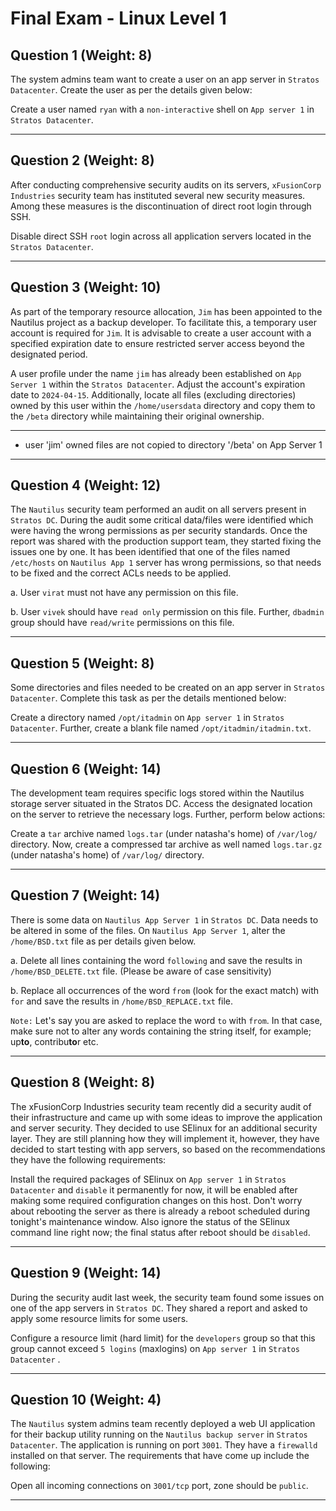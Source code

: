 # Final Exam - Linux Level 1

## Question 1 (Weight: 8)

The system admins team want to create a user on an app server in `Stratos Datacenter`. Create the user as per the details given below:

Create a user named `ryan` with a `non-interactive` shell on `App server 1` in `Stratos Datacenter`.

---

## Question 2 (Weight: 8)

After conducting comprehensive security audits on its servers, `xFusionCorp Industries` security team has instituted several new security measures. Among these measures is the discontinuation of direct root login through SSH.

Disable direct SSH `root` login across all application servers located in the `Stratos Datacenter`.

---

## Question 3 (Weight: 10)

As part of the temporary resource allocation, `Jim` has been appointed to the Nautilus project as a backup developer. To facilitate this, a temporary user account is required for `Jim`. It is advisable to create a user account with a specified expiration date to ensure restricted server access beyond the designated period.

A user profile under the name `jim` has already been established on `App Server 1` within the `Stratos Datacenter`. Adjust the account's expiration date to `2024-04-15`. Additionally, locate all files (excluding directories) owned by this user within the `/home/usersdata` directory and copy them to the `/beta` directory while maintaining their original ownership.

---

- user 'jim' owned files are not copied to directory '/beta' on App Server 1

---

## Question 4 (Weight: 12)

The `Nautilus` security team performed an audit on all servers present in `Stratos DC`. During the audit some critical data/files were identified which were having the wrong permissions as per security standards. Once the report was shared with the production support team, they started fixing the issues one by one. It has been identified that one of the files named `/etc/hosts` on `Nautilus App 1` server has wrong permissions, so that needs to be fixed and the correct ACLs needs to be applied.

a. User `virat` must not have any permission on this file.

b. User `vivek` should have `read only` permission on this file. Further, `dbadmin` group should have `read/write` permissions on this file.

---

## Question 5 (Weight: 8)

Some directories and files needed to be created on an app server in `Stratos Datacenter`. Complete this task as per the details mentioned below:

Create a directory named `/opt/itadmin` on `App server 1` in `Stratos Datacenter`.
Further, create a blank file named `/opt/itadmin/itadmin.txt`.

---

## Question 6 (Weight: 14)

The development team requires specific logs stored within the Nautilus storage server situated in the Stratos DC. Access the designated location on the server to retrieve the necessary logs. Further, perform below actions:

Create a `tar` archive named `logs.tar` (under natasha's home) of `/var/log/` directory.
Now, create a compressed tar archive as well named `logs.tar.gz` (under natasha's home) of `/var/log/` directory.

---

## Question 7 (Weight: 14)

There is some data on `Nautilus App Server 1` in `Stratos DC`. Data needs to be altered in some of the files. On `Nautilus App Server 1`, alter the `/home/BSD.txt` file as per details given below.


a. Delete all lines containing the word `following` and save the results in `/home/BSD_DELETE.txt` file. (Please be aware of case sensitivity)

b. Replace all occurrences of the word `from` (look for the exact match) with `for` and save the results in `/home/BSD_REPLACE.txt` file.

`Note:` Let's say you are asked to replace the word `to` with `from`. In that case, make sure not to alter any words containing the string itself, for example; up**to**, contribu**to**r etc.

---

## Question 8 (Weight: 8)

The xFusionCorp Industries security team recently did a security audit of their infrastructure and came up with some ideas to improve the application and server security. They decided to use SElinux for an additional security layer. They are still planning how they will implement it, however, they have decided to start testing with app servers, so based on the recommendations they have the following requirements:

Install the required packages of SElinux on `App server 1` in `Stratos Datacenter` and `disable` it permanently for now, it will be enabled after making some required configuration changes on this host. Don't worry about rebooting the server as there is already a reboot scheduled during tonight's maintenance window. Also ignore the status of the SElinux command line right now; the final status after reboot should be `disabled`.

---

## Question 9 (Weight: 14)

During the security audit last week, the security team found some issues on one of the app servers in `Stratos DC`. They shared a report and asked to apply some resource limits for some users.

Configure a resource limit (hard limit) for the `developers` group so that this group cannot exceed `5 logins` (maxlogins) on `App server 1` in `Stratos Datacenter`    .

---

## Question 10 (Weight: 4)

The `Nautilus` system admins team recently deployed a web UI application for their backup utility running on the `Nautilus backup server` in `Stratos Datacenter`. The application is running on port `3001`. They have a `firewalld` installed on that server. The requirements that have come up include the following:

Open all incoming connections on `3001/tcp` port, zone should be `public`.

---

